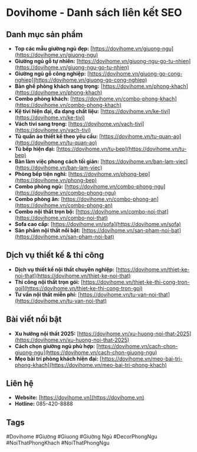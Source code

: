 # Dovihome - Danh sách liên kết SEO

## Danh mục sản phẩm

- **Top các mẫu giường ngủ đẹp:** [https://dovihome.vn/giuong-ngu](https://dovihome.vn/giuong-ngu)
- **Giường ngủ gỗ tự nhiên:** [https://dovihome.vn/giuong-ngu-go-tu-nhien](https://dovihome.vn/giuong-ngu-go-tu-nhien)
- **Giường ngủ gỗ công nghiệp:** [https://dovihome.vn/giuong-go-cong-nghiep](https://dovihome.vn/giuong-go-cong-nghiep)
- **Bàn ghế phòng khách sang trọng:** [https://dovihome.vn/phong-khach](https://dovihome.vn/phong-khach)
- **Combo phòng khách:** [https://dovihome.vn/combo-phong-khach](https://dovihome.vn/combo-phong-khach)
- **Kệ tivi hiện đại, đa dạng chất liệu:** [https://dovihome.vn/ke-tivi](https://dovihome.vn/ke-tivi)
- **Vách tivi sang trọng:** [https://dovihome.vn/vach-tivi](https://dovihome.vn/vach-tivi)
- **Tủ quần áo thiết kế theo yêu cầu:** [https://dovihome.vn/tu-quan-ao](https://dovihome.vn/tu-quan-ao)
- **Tủ bếp hiện đại:** [https://dovihome.vn/tu-bep](https://dovihome.vn/tu-bep)
- **Bàn làm việc phong cách tối giản:** [https://dovihome.vn/ban-lam-viec](https://dovihome.vn/ban-lam-viec)
- **Phòng bếp tiện nghi:** [https://dovihome.vn/phong-bep](https://dovihome.vn/phong-bep)
- **Combo phòng ngủ:** [https://dovihome.vn/combo-phong-ngu](https://dovihome.vn/combo-phong-ngu)
- **Combo phòng ăn:** [https://dovihome.vn/combo-phong-an](https://dovihome.vn/combo-phong-an)
- **Combo nội thất trọn bộ:** [https://dovihome.vn/combo-noi-that](https://dovihome.vn/combo-noi-that)
- **Sofa cao cấp:** [https://dovihome.vn/sofa](https://dovihome.vn/sofa)
- **Sản phẩm nội thất nổi bật:** [https://dovihome.vn/san-pham-noi-bat](https://dovihome.vn/san-pham-noi-bat)

## Dịch vụ thiết kế & thi công

- **Dịch vụ thiết kế nội thất chuyên nghiệp:** [https://dovihome.vn/thiet-ke-noi-that](https://dovihome.vn/thiet-ke-noi-that)
- **Thi công nội thất trọn gói:** [https://dovihome.vn/thiet-ke-thi-cong-tron-goi](https://dovihome.vn/thiet-ke-thi-cong-tron-goi)
- **Tư vấn nội thất miễn phí:** [https://dovihome.vn/tu-van-noi-that](https://dovihome.vn/tu-van-noi-that)

## Bài viết nổi bật

- **Xu hướng nội thất 2025:** [https://dovihome.vn/xu-huong-noi-that-2025](https://dovihome.vn/xu-huong-noi-that-2025)
- **Cách chọn giường ngủ phù hợp:** [https://dovihome.vn/cach-chon-giuong-ngu](https://dovihome.vn/cach-chon-giuong-ngu)
- **Mẹo bài trí phòng khách hiện đại:** [https://dovihome.vn/meo-bai-tri-phong-khach](https://dovihome.vn/meo-bai-tri-phong-khach)

## Liên hệ

- **Website:** [https://dovihome.vn](https://dovihome.vn)
- **Hotline:** 085-420-8888

## Tags

#Dovihome #Giường #Giuong #Giường Ngủ #DecorPhongNgu #NoiThatPhongKhach #NoiThatPhongNgu
